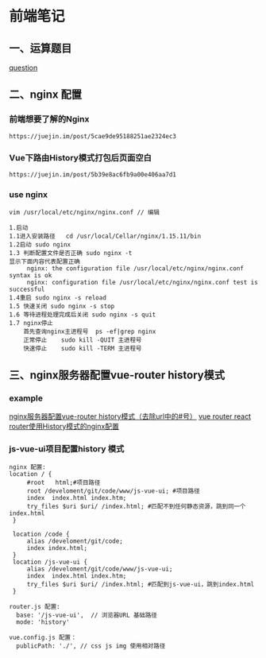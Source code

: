 # 前端笔记

## 一、运算题目
[question](https://github.com/front-end-john/notes/projects/1)

## 二、nginx 配置

### 前端想要了解的Nginx
```
https://juejin.im/post/5cae9de95188251ae2324ec3
```
### Vue下路由History模式打包后页面空白
```
https://juejin.im/post/5b39e8ac6fb9a00e406aa7d1
```
### use nginx
```
vim /usr/local/etc/nginx/nginx.conf // 编辑

1.启动       
1.1进入安装路径   cd /usr/local/Cellar/nginx/1.15.11/bin   
1.2启动 sudo nginx    
1.3 判断配置文件是否正确 sudo nginx -t
显示下面内容代表配置正确
     nginx: the configuration file /usr/local/etc/nginx/nginx.conf syntax is ok
     nginx: configuration file /usr/local/etc/nginx/nginx.conf test is successful 
1.4重启 sudo nginx -s reload  
1.5 快速关闭 sudo nginx -s stop
1.6 等待进程处理完成后关闭 sudo nginx -s quit
1.7 nginx停止  
    首先查询nginx主进程号  ps -ef|grep nginx                    
    正常停止    sudo kill -QUIT 主进程号   
    快速停止    sudo kill -TERM 主进程号
```
## 三、nginx服务器配置vue-router history模式
### example
[nginx服务器配置vue-router history模式（去除url中的#号）](https://juejin.im/post/5c243179e51d450cfe736fb3)
[vue router react router使用History模式的nginx配置](https://juejin.im/post/5c71004351882524c84f23a0)

### js-vue-ui项目配置history 模式

```
nginx 配置:
location / {
     #root   html;#项目路径
     root /develoment/git/code/www/js-vue-ui; #项目路径
     index  index.html index.htm;
     try_files $uri $uri/ /index.html; #匹配不到任何静态资源，跳到同一个index.html
 }

 location /code {
     alias /develoment/git/code;
     index index.html;
 }
 location /js-vue-ui {
     alias /develoment/git/code/www/js-vue-ui;
     index  index.html index.htm;
     try_files $uri $uri/ /index.html; #匹配到js-vue-ui，跳到index.html
 }
```

```
router.js 配置:
  base: '/js-vue-ui',  // 浏览器URL 基础路径
  mode: 'history'
```

``` 
vue.config.js 配置：
  publicPath: './', // css js img 使用相对路径
```
